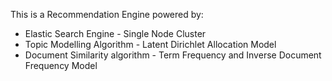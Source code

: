 This is a Recommendation Engine powered by:
<ul>
  <li>Elastic Search Engine - Single Node Cluster</li>
  <li>Topic Modelling Algorithm - Latent Dirichlet Allocation Model</li>
  <li>Document Similarity algorithm - Term Frequency and Inverse Document Frequency Model</li>
</ul>
